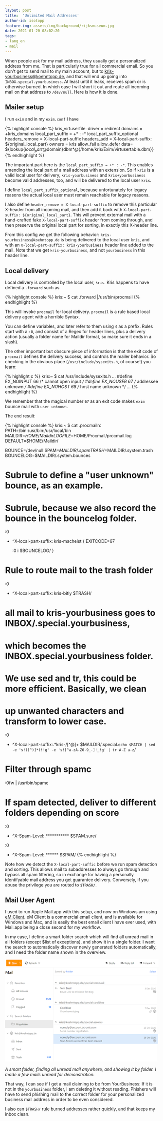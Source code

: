 ```yaml
---
layout: post
title:  'Unlimited Mail Addresses'
author-id: isotopp
feature-img: assets/img/background/rijksmuseum.jpg
date: 2021-01-20 08:02:20
tags:
- lang_en
- mail
---
```


When people ask for my mail address, they usually get a personalized address from me. That is particularly true for all commercial email. So you don't get to send mail to my main account, but to kris-yourbusiness@koehntopp.de, and that will end up going into `INBOX.special.yourbusiness`. At least until it leaks, receives spam or is otherwise burned. In which case I will short it out and route all incoming mail on that address to `/dev/null`. Here is how it is done.

## Mailer setup

I run `exim` and in my `exim.conf` I have

{% highlight console %}
kris_virtuserfile:
  driver = redirect
  domains = +kris_domains
  local_part_suffix = +* : -*
  local_part_suffix_optional
  headers_remove = X-local-part-suffix
  headers_add = X-local-part-suffix: ${original_local_part}
  owners = kris
  allow_fail
  allow_defer
  data= ${lookup{$local_part@$domain}dbm*@{/home/kris/Exim/virtusertable.dbm}}
{% endhighlight %}

The important part here is the `local_part_suffix = +* : -*`. This enables amending the local part of a mail address with an extension. So if `kris` is a valid local user for delivery, `kris-yourbusiness` and `kris+yourbusiness` become valid addresses, too, and will be delivered to the local user `kris`.

I define `local_part_suffix_optional`, because unfortunately for legacy reasons the actual local user must remain reachable for legacy reasons.

I also define `header_remove = X-local-part-suffix` to remove this particular X-header from all incoming mail, and then add it back with `X-local-part-suffix: ${original_local_part}`. This will prevent external mail with a hand-crafted fake `X-local-part-suffix` header from coming through, and then preserve the original local part for sorting, in exactly this X-header line.

From this config we get the following behavior: `kris-yourbusiness@koehntopp.de` is being delivered to the local user `kris`, and with an `X-local-part-suffix: kris-yourbusiness` header line added to the mail. Note that we get `kris-yourbusiness`, and not `yourbusiness` in this header line.

## Local delivery

Local delivery is controlled by the local user, `kris`. Kris happens to have defined a `.forward` such as

{% highlight console %}
kris:~ $ cat .forward
|/usr/bin/procmail
{% endhighlight %}

This will invoke `procmail` for local delivery. `procmail` is a rule based local delivery agent with a horrible Syntax.

You can define variables, and later refer to them using `$` as a prefix. Rules start with a `:0`, and consist of a Regex for header lines, plus a delivery action (usually a folder name for Maildir format, so make sure it ends in a slash).

The other important but obscure piece of information is that the exit code of `procmail` defines the delivery success, and controls the mailer behavior. So checking in the obvious place (`/usr/include/sysexits.h`, of course!) you learn:

{% highlight c %}
kris:~ $ cat /usr/include/sysexits.h
...
#define EX_NOINPUT      66      /* cannot open input */
#define EX_NOUSER       67      /* addressee unknown */
#define EX_NOHOST       68      /* host name unknown */
...
{% endhighlight %}

We remember that the magical number `67` as an exit code makes `exim` bounce mail with `user unknown`.

The end result:

{% highlight console %}
kris:~ $ cat .procmailrc
PATH=/bin:/usr/bin:/usr/local/bin
MAILDIR=$HOME/Maildir
LOGFILE=$HOME/Procmail/procmail.log
DEFAULT=$HOME/Maildir/

BOUNCE=/dev/null
SPAM=$MAILDIR/.spam
TRASH=$MAILDIR/.system.trash
BOUNCELOG=$MAILDIR/.system.bounces

# Subrule to define a "user unknown" bounce, as an example.
# Subrule, because we also record the bounce in the bouncelog folder.
:0
* ^X-local-part-suffix: kris-macheist
{
    EXITCODE=67

    :0 i
    $BOUNCELOG/
}

# Rule to route mail to the trash folder
:0
* ^X-local-part-suffix: kris-bitly
$TRASH/

# all mail to kris-yourbusiness goes to INBOX/.special.yourbusiness,
# which becomes the INBOX.special.yourbusiness folder.
#
# We use sed and tr, this could be more efficient. Basically, we clean
# up unwanted characters and transform to lower case.
:0
* ^X-local-part-suffix:.*kris-\/[^@]+
$MAILDIR/.special.`echo $MATCH | sed -e 's!([^)]*)!!g' -e 's![^a-zA-Z0-9_-]!_!g' | tr A-Z a-z`/

# Filter through spamc
:0fw
| /usr/bin/spamc

# If spam detected, deliver to different folders depending on score
:0
* ^X-Spam-Level:.*\*\*\*\*\*\*\*\*\*\*
$SPAM.sure/

:0
* ^X-Spam-Level:.*\*\*\*\*\*
$SPAM/
{% endhighlight %}

Note how we detect the `X-local-part-suffic` before we run spam detection and sorting. This allows mail to subaddresses to always go through and bypass all spam filtering, so in exchange for having a personally identifyable mail address you get guarantee delivery. Conversely, if you abuse the privilege you are routed to `$TRASH/`.

## Mail User Agent

I used to run Apple Mail.app with this setup, and now on Windows am using [eM Client](https://www.emclient.com/). eM Client is a commercial email client, and is available for Windows and Mac, and is easily the best email client I have ever used, with Mail.app being a close second for my workflow.

In my case, I define a smart folder search which will find all unread mail in all folders (except $list of exceptions), and show it in a single folder. I want the search to automatically discover newly generated folders automatically, and I need the folder name shown in the overview.

![](/uploads/2021/01/emclient.png)

*A smart folder, finding all unread mail anywhere, and showing it by folder. I made a few mails unread for demonstration.*

That way, I can see if I get a mail claiming to be from YourBusiness: If it is not in the `yourbusiness` folder, I am deleting it without reading. Phishers will have to send phishing mail to the correct folder for your personalized business mail address in order to be even considered.

I also can `$TRASH/` rule burned addresses rather quickly, and that keeps my inbox clean.
